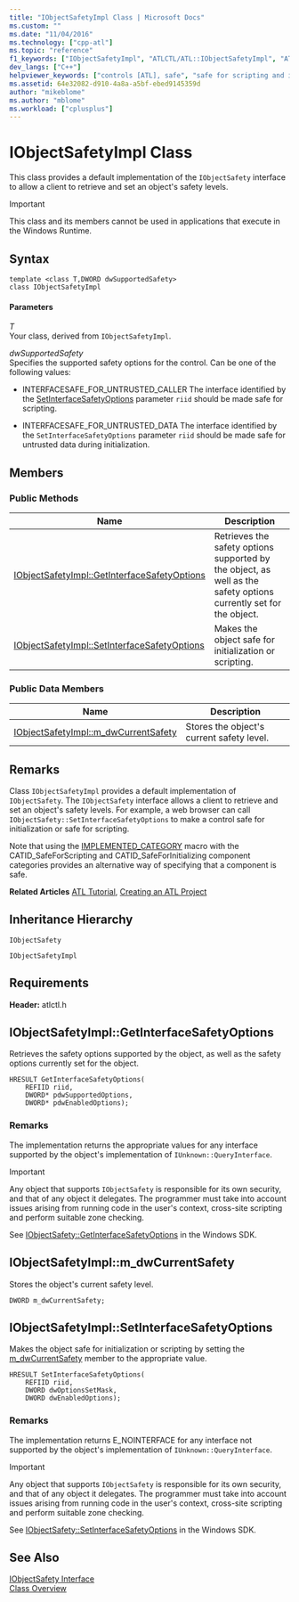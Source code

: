 ```yaml
---
title: "IObjectSafetyImpl Class | Microsoft Docs"
ms.custom: ""
ms.date: "11/04/2016"
ms.technology: ["cpp-atl"]
ms.topic: "reference"
f1_keywords: ["IObjectSafetyImpl", "ATLCTL/ATL::IObjectSafetyImpl", "ATLCTL/ATL::IObjectSafetyImpl::GetInterfaceSafetyOptions", "ATLCTL/ATL::IObjectSafetyImpl::SetInterfaceSafetyOptions", "ATLCTL/ATL::IObjectSafetyImpl::m_dwCurrentSafety"]
dev_langs: ["C++"]
helpviewer_keywords: ["controls [ATL], safe", "safe for scripting and initialization (controls)", "IObjectSafety, ATL implementation", "IObjectSafetyImpl class"]
ms.assetid: 64e32082-d910-4a8a-a5bf-ebed9145359d
author: "mikeblome"
ms.author: "mblome"
ms.workload: ["cplusplus"]
---
```

# IObjectSafetyImpl Class

This class provides a default implementation of the `IObjectSafety` interface to allow a client to retrieve and set an object's safety levels.

> [!IMPORTANT]
>  This class and its members cannot be used in applications that execute in the Windows Runtime.

## Syntax

```
template <class T,DWORD dwSupportedSafety>  
class IObjectSafetyImpl
```

#### Parameters

*T*  
Your class, derived from `IObjectSafetyImpl`.

*dwSupportedSafety*  
Specifies the supported safety options for the control. Can be one of the following values:

- INTERFACESAFE_FOR_UNTRUSTED_CALLER The interface identified by the [SetInterfaceSafetyOptions](#setinterfacesafetyoptions) parameter `riid` should be made safe for scripting.

- INTERFACESAFE_FOR_UNTRUSTED_DATA The interface identified by the `SetInterfaceSafetyOptions` parameter `riid` should be made safe for untrusted data during initialization.

## Members

### Public Methods

|Name|Description|
|----------|-----------------|
|[IObjectSafetyImpl::GetInterfaceSafetyOptions](#getinterfacesafetyoptions)|Retrieves the safety options supported by the object, as well as the safety options currently set for the object.|
|[IObjectSafetyImpl::SetInterfaceSafetyOptions](#setinterfacesafetyoptions)|Makes the object safe for initialization or scripting.|

### Public Data Members

|Name|Description|
|----------|-----------------|
|[IObjectSafetyImpl::m_dwCurrentSafety](#m_dwcurrentsafety)|Stores the object's current safety level.|

## Remarks

Class `IObjectSafetyImpl` provides a default implementation of `IObjectSafety`. The `IObjectSafety` interface allows a client to retrieve and set an object's safety levels. For example, a web browser can call `IObjectSafety::SetInterfaceSafetyOptions` to make a control safe for initialization or safe for scripting.

Note that using the [IMPLEMENTED_CATEGORY](category-macros.md#implemented_category) macro with the CATID_SafeForScripting and CATID_SafeForInitializing component categories provides an alternative way of specifying that a component is safe.

**Related Articles** [ATL Tutorial](../../atl/active-template-library-atl-tutorial.md), [Creating an ATL Project](../../atl/reference/creating-an-atl-project.md)

## Inheritance Hierarchy

`IObjectSafety`

`IObjectSafetyImpl`

## Requirements

**Header:** atlctl.h

##  <a name="getinterfacesafetyoptions"></a>  IObjectSafetyImpl::GetInterfaceSafetyOptions

Retrieves the safety options supported by the object, as well as the safety options currently set for the object.

```
HRESULT GetInterfaceSafetyOptions(  
    REFIID riid,
    DWORD* pdwSupportedOptions,
    DWORD* pdwEnabledOptions);
```

### Remarks

The implementation returns the appropriate values for any interface supported by the object's implementation of `IUnknown::QueryInterface`.

> [!IMPORTANT]
>  Any object that supports `IObjectSafety` is responsible for its own security, and that of any object it delegates. The programmer must take into account issues arising from running code in the user's context, cross-site scripting and perform suitable zone checking.

See [IObjectSafety::GetInterfaceSafetyOptions](https://msdn.microsoft.com/library/aa768223.aspx) in the Windows SDK.

##  <a name="m_dwcurrentsafety"></a>  IObjectSafetyImpl::m_dwCurrentSafety

Stores the object's current safety level.

```
DWORD m_dwCurrentSafety;
```

##  <a name="setinterfacesafetyoptions"></a>  IObjectSafetyImpl::SetInterfaceSafetyOptions

Makes the object safe for initialization or scripting by setting the [m_dwCurrentSafety](#m_dwcurrentsafety) member to the appropriate value.

```
HRESULT SetInterfaceSafetyOptions(  
    REFIID riid,
    DWORD dwOptionsSetMask,
    DWORD dwEnabledOptions);
```

### Remarks

The implementation returns E_NOINTERFACE for any interface not supported by the object's implementation of `IUnknown::QueryInterface`.

> [!IMPORTANT]
>  Any object that supports `IObjectSafety` is responsible for its own security, and that of any object it delegates. The programmer must take into account issues arising from running code in the user's context, cross-site scripting and perform suitable zone checking.

See [IObjectSafety::SetInterfaceSafetyOptions](https://msdn.microsoft.com/library/aa768225.aspx) in the Windows SDK.

## See Also

[IObjectSafety Interface](https://msdn.microsoft.com/library/aa768224.aspx)   
[Class Overview](../../atl/atl-class-overview.md)

